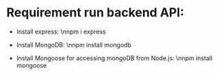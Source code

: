 # Requirement run backend API:
- Install express: 
  \nnpm i express

- Install MongoDB:
  \nnpm install mongodb

- Install Mongoose for accessing mongoDB from Node.js:
  \nnpm install mongoose
